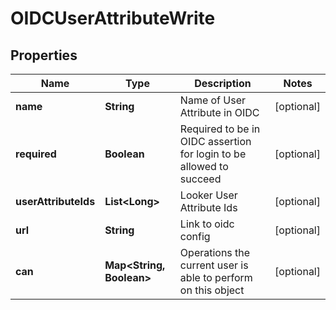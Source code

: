 
# OIDCUserAttributeWrite

## Properties
Name | Type | Description | Notes
------------ | ------------- | ------------- | -------------
**name** | **String** | Name of User Attribute in OIDC |  [optional]
**required** | **Boolean** | Required to be in OIDC assertion for login to be allowed to succeed |  [optional]
**userAttributeIds** | **List&lt;Long&gt;** | Looker User Attribute Ids |  [optional]
**url** | **String** | Link to oidc config |  [optional]
**can** | **Map&lt;String, Boolean&gt;** | Operations the current user is able to perform on this object |  [optional]



